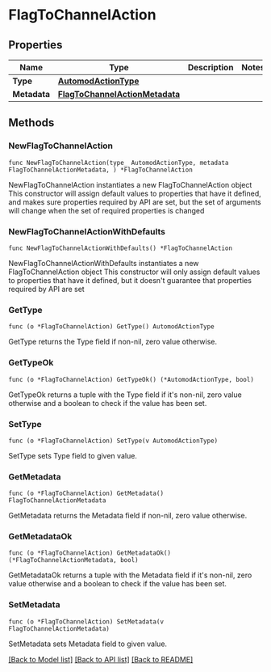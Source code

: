 # FlagToChannelAction

## Properties

Name | Type | Description | Notes
------------ | ------------- | ------------- | -------------
**Type** | [**AutomodActionType**](AutomodActionType.md) |  | 
**Metadata** | [**FlagToChannelActionMetadata**](FlagToChannelActionMetadata.md) |  | 

## Methods

### NewFlagToChannelAction

`func NewFlagToChannelAction(type_ AutomodActionType, metadata FlagToChannelActionMetadata, ) *FlagToChannelAction`

NewFlagToChannelAction instantiates a new FlagToChannelAction object
This constructor will assign default values to properties that have it defined,
and makes sure properties required by API are set, but the set of arguments
will change when the set of required properties is changed

### NewFlagToChannelActionWithDefaults

`func NewFlagToChannelActionWithDefaults() *FlagToChannelAction`

NewFlagToChannelActionWithDefaults instantiates a new FlagToChannelAction object
This constructor will only assign default values to properties that have it defined,
but it doesn't guarantee that properties required by API are set

### GetType

`func (o *FlagToChannelAction) GetType() AutomodActionType`

GetType returns the Type field if non-nil, zero value otherwise.

### GetTypeOk

`func (o *FlagToChannelAction) GetTypeOk() (*AutomodActionType, bool)`

GetTypeOk returns a tuple with the Type field if it's non-nil, zero value otherwise
and a boolean to check if the value has been set.

### SetType

`func (o *FlagToChannelAction) SetType(v AutomodActionType)`

SetType sets Type field to given value.


### GetMetadata

`func (o *FlagToChannelAction) GetMetadata() FlagToChannelActionMetadata`

GetMetadata returns the Metadata field if non-nil, zero value otherwise.

### GetMetadataOk

`func (o *FlagToChannelAction) GetMetadataOk() (*FlagToChannelActionMetadata, bool)`

GetMetadataOk returns a tuple with the Metadata field if it's non-nil, zero value otherwise
and a boolean to check if the value has been set.

### SetMetadata

`func (o *FlagToChannelAction) SetMetadata(v FlagToChannelActionMetadata)`

SetMetadata sets Metadata field to given value.



[[Back to Model list]](../README.md#documentation-for-models) [[Back to API list]](../README.md#documentation-for-api-endpoints) [[Back to README]](../README.md)


